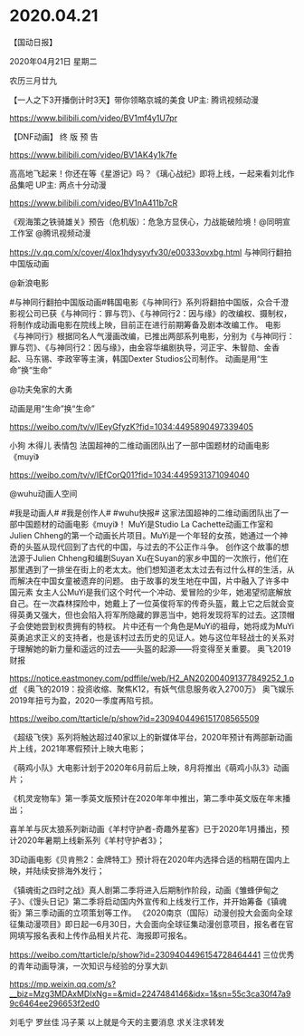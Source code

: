 # 2020.04.21

【国动日报】

2020年04月21日  星期二

农历三月廿九


 【一人之下3开播倒计时3天】带你领略京城的美食 UP主: 腾讯视频动漫

https://www.bilibili.com/video/BV1mf4y1U7pr


【DNF动画】 终 版 预 告

https://www.bilibili.com/video/BV1AK4y1k7fe


 高高地飞起来！你还在等《星游记》吗？《璃心战纪》即将上线，一起来看刘北作品集吧 UP主: 两点十分动漫

https://www.bilibili.com/video/BV1nA411b7cR


《观海策之铁骑雄关》预告（危机版）：危急方显侠心，力战能破险境！@同明宣工作室 @腾讯视频动漫

https://v.qq.com/x/cover/4lox1hdysyvfv30/e00333ovxbg.html
与神同行翻拍中国版动画

@新浪电影                            

#与神同行翻拍中国版动画#韩国电影《与神同行》系列将翻拍中国版，众合千澄影视公司已获《与神同行：罪与罚》、《与神同行2：因与缘》的改编权、摄制权，将制作成动画电影在院线上映，目前正在进行前期筹备及剧本改编工作。
电影《与神同行》根据同名人气漫画改编，已推出两部系列电影，分别为《与神同行：罪与罚》、《与神同行2：因与缘》，由金容华编剧执导，河正宇、朱智勋、金香起、马东锡、李政宰等主演，韩国Dexter Studios公司制作。
 动画是用“生命”换“生命”

@功夫兔家的大勇                            

动画是用“生命”换“生命”

https://weibo.com/tv/v/IEeyGfyzK?fid=1034:4495890497339405

小狗 木得儿 表情包
法国超神的二维动画团队出了一部中国题材的动画电影《muyi》

https://weibo.com/tv/v/IEfCorQ01?fid=1034:4495931371094040

@wuhu动画人空间                            

#我是动画人#  #我是创作人# #wuhu快报# 这家法国超神的二维动画团队出了一部中国题材的动画电影《muyi》！
MuYi是Studio La Cachette动画工作室和Julien Chheng的第一个动画长片项目。MuYi是一个年轻的女孩，她通过一个神奇的头盔从现代回到了古代的中国，与过去的不公正作斗争。
创作这个故事的想法源于Julien Chheng和编剧Suyan Xu在Suyan的家乡中国的一次旅行，他们在那里遇到了一排坐在街上的老太太。他们想知道老太太过去有过什么样的生活，从而解决在中国女童被遗弃的问题。
由于故事的发生地在中国，片中融入了许多中国元素
女主人公MuYi是我们这个时代一个冲动、爱冒险的少年，她渴望彻底解放自己。在一次森林探险中，她戴上了一位英俊将军的传奇头盔，戴上它之后就会变得英勇又强大，但也会陷入将军所隐藏的罪恶当中，她将发现将军的过去。这顶帽子会使她尝到权贵拥有的特权。
片中还有一个角色是MuYi的祖母，她将成为MuYi英勇追求正义的支持者，也是该村过去历史的见证人。她与这位年轻战士的关系对于理解她的新力量和遥远的过去——头盔的起源——将变得至关重要。
奥飞2019财报

https://notice.eastmoney.com/pdffile/web/H2_AN202004091377849252_1.pdf
《奥飞的2019：投资收缩、聚焦K12，有妖气信息服务收入2700万》 奥飞娱乐2019年扭亏为盈，2020一季度再陷亏损。

https://weibo.com/ttarticle/p/show?id=2309404496151708565509

《超级飞侠》系列将触达超过40家以上的新媒体平台，2020年预计有两部新动画片上线，2021年寒假预计上映大电影；

《萌鸡小队》大电影计划于2020年6月前后上映，8月将推出《萌鸡小队3》动画片；

《机灵宠物车》第一季英文版预计在2020年年中推出，第二季中英文版在年末播出；

喜羊羊与灰太狼系列新动画《羊村守护者-奇趣外星客》已于2020年1月播出，预计2020年暑期上线新系列《羊村守护者3》；

3D动画电影《贝肯熊2：金牌特工》预计将在2020年内选择合适的档期在国内上映，并陆续安排海外发行；

《镇魂街之四时之战》真人剧第二季将进入后期制作阶段，动画《雏蜂伊甸之子》、《馒头日记》第二季将启动国内外宣传和上线发行工作，并开始筹备《镇魂街》第三季动画的立项策划等工作。
《2020南京（国际）动漫创投大会面向全球征集动漫项目》即日起—6月30日，大会面向全球征集动漫创意项目，报名者在官网填写报名表和上传作品相关片花、海报即可报名。

https://weibo.com/ttarticle/p/show?id=2309404496154728464441
三位优秀的青年动画导演，一次知识与经验的分享大趴

https://mp.weixin.qq.com/s?__biz=Mzg3MDAxMDIxNg==&mid=2247484146&idx=1&sn=55c3ca30f47a99c6464ee296653f2ed0

刘毛宁  罗丝佳  冯子莱
以上就是今天的主要消息
求关注求转发



